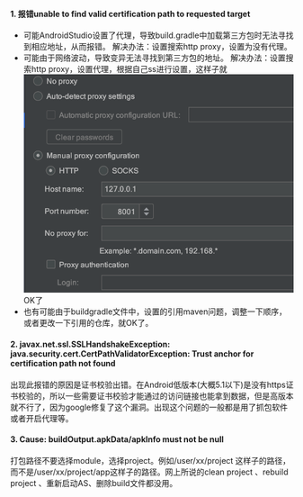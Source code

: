 #### 1. 报错unable to find valid certification path to requested target

* 可能AndroidStudio设置了代理，导致build.gradle中加载第三方包时无法寻找到相应地址，从而报错。
  解决办法：设置搜索http proxy，设置为没有代理。
* 可能由于网络波动，导致变异无法寻找到第三方包的地址。
  解决办法：设置搜索http proxy，设置代理，根据自己ss进行设置，这样子就![](http://github.com/callmexiaolu/callmexiaolu.github.io/raw/master/img/post-img-androidError.png)OK了
* 也有可能由于buildgradle文件中，设置的引用maven问题，调整一下顺序，或者更改一下引用的仓库，就OK了。



#### 2. javax.net.ssl.SSLHandshakeException: java.security.cert.CertPathValidatorException: Trust anchor for certification path not found

出现此报错的原因是证书校验出错。在Android低版本(大概5.1以下)是没有https证书校验的，所以一些需要证书校验才能通过的访问链接也能拿到数据，但是高版本就不行了，因为google修复了这个漏洞。出现这个问题的一般都是用了抓包软件或者开启代理等。



#### 3. Cause: buildOutput.apkData/apkInfo must not be null

打包路径不要选择module，选择project。例如/user/xx/project     这样子的路径，而不是/user/xx/project/app这样子的路径。网上所说的clean project 、rebuild project 、重新启动AS、删除build文件都没用。

